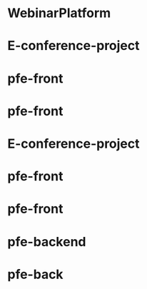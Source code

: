 # WebinarPlatform
# E-conference-project
# pfe-front
# pfe-front
# E-conference-project
# pfe-front
# pfe-front
# pfe-backend
# pfe-back
